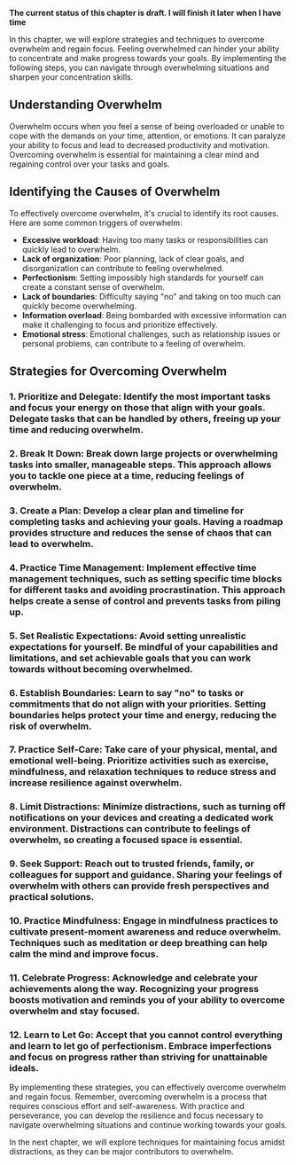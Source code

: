 **The current status of this chapter is draft. I will finish it later when I have time**

In this chapter, we will explore strategies and techniques to overcome overwhelm and regain focus. Feeling overwhelmed can hinder your ability to concentrate and make progress towards your goals. By implementing the following steps, you can navigate through overwhelming situations and sharpen your concentration skills.

Understanding Overwhelm
-----------------------

Overwhelm occurs when you feel a sense of being overloaded or unable to cope with the demands on your time, attention, or emotions. It can paralyze your ability to focus and lead to decreased productivity and motivation. Overcoming overwhelm is essential for maintaining a clear mind and regaining control over your tasks and goals.

Identifying the Causes of Overwhelm
-----------------------------------

To effectively overcome overwhelm, it's crucial to identify its root causes. Here are some common triggers of overwhelm:

* **Excessive workload**: Having too many tasks or responsibilities can quickly lead to overwhelm.
* **Lack of organization**: Poor planning, lack of clear goals, and disorganization can contribute to feeling overwhelmed.
* **Perfectionism**: Setting impossibly high standards for yourself can create a constant sense of overwhelm.
* **Lack of boundaries**: Difficulty saying "no" and taking on too much can quickly become overwhelming.
* **Information overload**: Being bombarded with excessive information can make it challenging to focus and prioritize effectively.
* **Emotional stress**: Emotional challenges, such as relationship issues or personal problems, can contribute to a feeling of overwhelm.

Strategies for Overcoming Overwhelm
-----------------------------------

### 1. **Prioritize and Delegate**: Identify the most important tasks and focus your energy on those that align with your goals. Delegate tasks that can be handled by others, freeing up your time and reducing overwhelm.

### 2. **Break It Down**: Break down large projects or overwhelming tasks into smaller, manageable steps. This approach allows you to tackle one piece at a time, reducing feelings of overwhelm.

### 3. **Create a Plan**: Develop a clear plan and timeline for completing tasks and achieving your goals. Having a roadmap provides structure and reduces the sense of chaos that can lead to overwhelm.

### 4. **Practice Time Management**: Implement effective time management techniques, such as setting specific time blocks for different tasks and avoiding procrastination. This approach helps create a sense of control and prevents tasks from piling up.

### 5. **Set Realistic Expectations**: Avoid setting unrealistic expectations for yourself. Be mindful of your capabilities and limitations, and set achievable goals that you can work towards without becoming overwhelmed.

### 6. **Establish Boundaries**: Learn to say "no" to tasks or commitments that do not align with your priorities. Setting boundaries helps protect your time and energy, reducing the risk of overwhelm.

### 7. **Practice Self-Care**: Take care of your physical, mental, and emotional well-being. Prioritize activities such as exercise, mindfulness, and relaxation techniques to reduce stress and increase resilience against overwhelm.

### 8. **Limit Distractions**: Minimize distractions, such as turning off notifications on your devices and creating a dedicated work environment. Distractions can contribute to feelings of overwhelm, so creating a focused space is essential.

### 9. **Seek Support**: Reach out to trusted friends, family, or colleagues for support and guidance. Sharing your feelings of overwhelm with others can provide fresh perspectives and practical solutions.

### 10. **Practice Mindfulness**: Engage in mindfulness practices to cultivate present-moment awareness and reduce overwhelm. Techniques such as meditation or deep breathing can help calm the mind and improve focus.

### 11. **Celebrate Progress**: Acknowledge and celebrate your achievements along the way. Recognizing your progress boosts motivation and reminds you of your ability to overcome overwhelm and stay focused.

### 12. **Learn to Let Go**: Accept that you cannot control everything and learn to let go of perfectionism. Embrace imperfections and focus on progress rather than striving for unattainable ideals.

By implementing these strategies, you can effectively overcome overwhelm and regain focus. Remember, overcoming overwhelm is a process that requires conscious effort and self-awareness. With practice and perseverance, you can develop the resilience and focus necessary to navigate overwhelming situations and continue working towards your goals.

In the next chapter, we will explore techniques for maintaining focus amidst distractions, as they can be major contributors to overwhelm.
